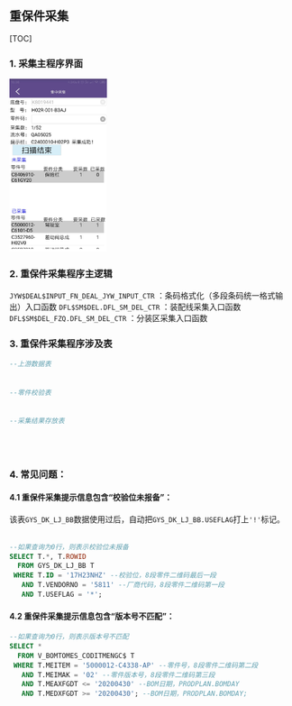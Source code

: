 ## 重保件采集

[TOC]

### 1. 采集主程序界面

<img src="重保件采集.assets/image-20201116111731516.png" alt="image-20201116111731516" style="zoom:30%;" />

### 2. 重保件采集程序主逻辑

`JYW$DEAL$INPUT_FN_DEAL_JYW_INPUT_CTR`  ：条码格式化（多段条码统一格式输出）入口函数
`DFL$SM$DEL.DFL_SM_DEL_CTR` ：装配线采集入口函数
`DFL$SM$DEL_FZQ.DFL_SM_DEL_CTR` ：分装区采集入口函数



### 3. 重保件采集程序涉及表

```sql
--上游数据表


--零件校验表


--采集结果存放表





```



### 4. 常见问题：

#### 4.1 重保件采集提示信息包含“校验位未报备”：

该表`GYS_DK_LJ_BB`数据使用过后，自动把`GYS_DK_LJ_BB.USEFLAG`打上`'!'`标记。

```sql

--如果查询为0行，则表示校验位未报备
SELECT T.*, T.ROWID
  FROM GYS_DK_LJ_BB T
 WHERE T.ID = '17H23NHZ' --校验位，8段零件二维码最后一段
   AND T.VENDORNO = '5811' --厂商代码，8段零件二维码第一段
   AND T.USEFLAG = '*';

```

#### 4.2 重保件采集提示信息包含“版本号不匹配”：

```sql
--如果查询为0行，则表示版本号不匹配
SELECT *
  FROM V_BOMTOMES_CODITMENGC$ T
 WHERE T.MEITEM = '5000012-C4338-AP' --零件号，8段零件二维码第二段
   AND T.MEIMAK = '02' --零件版本号，8段零件二维码第三段
   AND T.MEAXFGDT <= '20200430' --BOM日期，PRODPLAN.BOMDAY
   AND T.MEDXFGDT >= '20200430'; --BOM日期，PRODPLAN.BOMDAY; 
```



